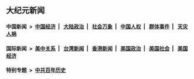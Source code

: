 ## 大纪元新闻

#### 中国新闻 &nbsp;>&nbsp; [中国经济](indexes/ncid283/README.md?09101645) &nbsp;| &nbsp; [大陆政治](indexes/ncid277/README.md?09101645) &nbsp;| &nbsp; [社会万象](indexes/ncid282/README.md?09101645) &nbsp;| &nbsp; [中国人权](indexes/ncid278/README.md?09101645) &nbsp;| &nbsp; [群体事件](indexes/ncid279/README.md?09101645) &nbsp;| &nbsp; [天灾人祸](indexes/ncid280/README.md?09101645)

#### 国际新闻 &nbsp;>&nbsp; [美中关系](indexes/nf1412576/README.md?09101645) &nbsp;| &nbsp; [台湾新闻](indexes/ncid1349361/README.md?09101645) &nbsp;| &nbsp; [香港新闻](indexes/ncid1349362/README.md?09101645) &nbsp;| &nbsp; [美国政治](indexes/ncid1078159/README.md?09101645) &nbsp;| &nbsp; [美国社会](indexes/ncid1078160/README.md?09101645) &nbsp;| &nbsp; [美国经济](indexes/ncid1078158/README.md?09101645)

#### 特别专题 &nbsp;>&nbsp; [中共百年历史](https://github.com/easy2view/epoch-special/blob/master/README.md?09101645)  
